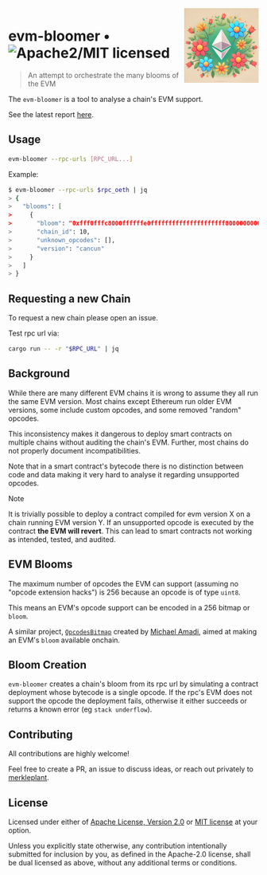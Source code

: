 <img align="right" width="150" height="150" top="100" src="./assets/logo.png">

# evm-bloomer • ![Apache2/MIT licensed][license-shield]

> An attempt to orchestrate the many blooms of the EVM

The `evm-bloomer` is a tool to analyse a chain's EVM support.

See the latest report [here](https://verklegarden.github.io/evm-bloomer/).

## Usage

```sh
evm-bloomer --rpc-urls [RPC_URL...]
```

Example:
```sh
$ evm-bloomer --rpc-urls $rpc_oeth | jq
> {
>   "blooms": [
>     {
>       "bloom": "0xfff0fffc8000ffffffe0fffffffffffffffffffff8000000000000000000fc27",
>       "chain_id": 10,
>       "unknown_opcodes": [],
>       "version": "cancun"
>     }
>   ]
> }
```

## Requesting a new Chain

To request a new chain please open an issue.

Test rpc url via:
```sh
cargo run -- -r "$RPC_URL" | jq
```

## Background

While there are many different EVM chains it is wrong to assume they all run the same EVM version.
Most chains except Ethereum run older EVM versions, some include custom opcodes, and some removed
"random" opcodes.

This inconsistency makes it dangerous to deploy smart contracts on multiple chains without auditing
the chain's EVM. Further, most chains do not properly document incompatibilities.

Note that in a smart contract's bytecode there is no distinction between code and data making it
very hard to analyse it regarding unsupported opcodes.

> [!NOTE]
> It is trivially possible to deploy a contract compiled for evm version X on a chain running
> EVM version Y. If an unsupported opcode is executed by the contract __the EVM will revert__.
> This can lead to smart contracts not working as intended, tested, and audited.

## EVM Blooms

The maximum number of opcodes the EVM can support (assuming no "opcode extension hacks")
is 256 because an opcode is of type `uint8`.

This means an EVM's opcode support can be encoded in a 256 bitmap or `bloom`.

A similar project, [`OpcodesBitmap`](https://github.com/AmadiMichael/OpcodesBitmap/blob/main/src/OpcodesBitmap.sol) created by [Michael Amadi](https://amadimichael.github.io/), aimed at making an EVM's `bloom` available onchain.

## Bloom Creation

`evm-bloomer` creates a chain's bloom from its rpc url by simulating a contract deployment whose
bytecode is a single opcode. If the rpc's EVM does not support the opcode the deployment fails,
otherwise it either succeeds or returns a known error (eg `stack underflow`).

## Contributing

All contributions are highly welcome!

Feel free to create a PR, an issue to discuss ideas, or reach out privately to [merkleplant](https://merkleplant.xyz).

## License

Licensed under either of <a href="LICENSE-APACHE">Apache License, Version 2.0</a> or <a href="LICENSE-MIT">MIT license</a> at your option.

Unless you explicitly state otherwise, any contribution intentionally submitted for inclusion by you, as defined in the Apache-2.0 license, shall be dual licensed as above, without any additional terms or conditions.

<!--- Shields -->
[license-shield]: https://img.shields.io/badge/license-Apache2.0/MIT-blue.svg
